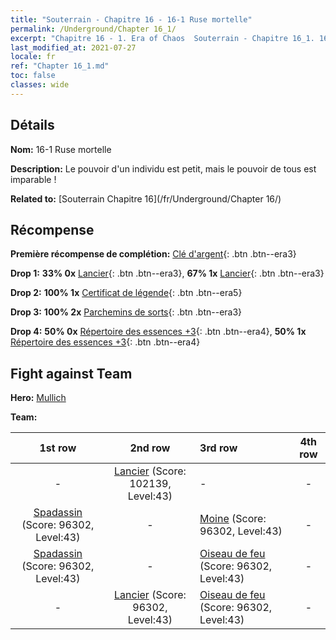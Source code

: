 ```yaml
---
title: "Souterrain - Chapitre 16 - 16-1 Ruse mortelle"
permalink: /Underground/Chapter 16_1/
excerpt: "Chapitre 16 - 1. Era of Chaos  Souterrain - Chapitre 16_1. 16-1 Ruse mortelle"
last_modified_at: 2021-07-27
locale: fr
ref: "Chapter 16_1.md"
toc: false
classes: wide
---
```


## Détails

 **Nom:** 16-1 Ruse mortelle

 **Description:** Le pouvoir d'un individu est petit, mais le pouvoir de tous est imparable !

 **Related to:** [Souterrain Chapitre 16](/fr/Underground/Chapter 16/)

## Récompense

 **Première récompense de complétion:** [Clé d'argent](/ItemsFR/con_693/){: .btn .btn--era3}

 **Drop 1:** **33% 0x** [Lancier](/ItemsFR/unt_190/){: .btn .btn--era3}, **67% 1x** [Lancier](/ItemsFR/unt_190/){: .btn .btn--era3}

 **Drop 2:** **100% 1x** [Certificat de légende](/ItemsFR/mat_67/){: .btn .btn--era5}

 **Drop 3:** **100% 2x** [Parchemins de sorts](/ItemsFR/con_694/){: .btn .btn--era3}

 **Drop 4:** **50% 0x** [Répertoire des essences +3](/ItemsFR/mat_60/){: .btn .btn--era4}, **50% 1x** [Répertoire des essences +3](/ItemsFR/mat_60/){: .btn .btn--era4}


## Fight against Team
 **Hero:** [Mullich](/fr/heroes/Mullich/)

 **Team:**


  | 1st row | 2nd row | 3rd row | 4th row |
  |:----:|:----:|:----|:----:|
  | - | [Lancier](/fr/units/Pikeman/) (Score: 102139, Level:43)  | - | - |
  | [Spadassin](/fr/units/Swordsman/) (Score: 96302, Level:43)  | - | [Moine](/fr/units/Monk/) (Score: 96302, Level:43)  | - |
  | [Spadassin](/fr/units/Swordsman/) (Score: 96302, Level:43)  | - | [Oiseau de feu](/fr/units/Firebird/) (Score: 96302, Level:43)  | - |
  | - | [Lancier](/fr/units/Pikeman/) (Score: 96302, Level:43)  | [Oiseau de feu](/fr/units/Firebird/) (Score: 96302, Level:43)  | - |


